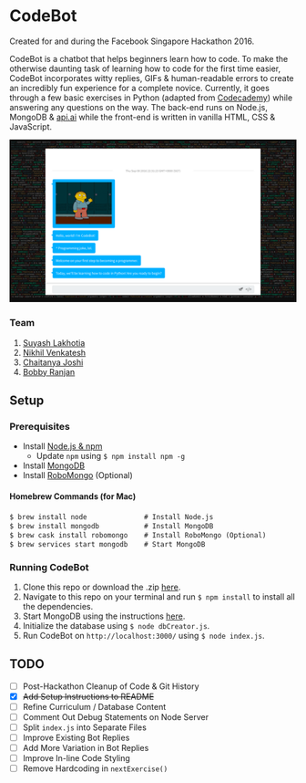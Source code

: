 # CodeBot

Created for and during the Facebook Singapore Hackathon 2016.

CodeBot is a chatbot that helps beginners learn how to code. To make the otherwise daunting task of learning how to code for the first time easier, CodeBot incorporates witty replies, GIFs &amp; human-readable errors to create an incredibly fun experience for a complete novice. Currently, it goes through a few basic exercises in Python (adapted from [Codecademy](https://www.codecademy.com/learn/python)) while answering any questions on the way. The back-end runs on Node.js, MongoDB & [api.ai](https://api.ai) while the front-end is written in vanilla HTML, CSS & JavaScript.

![Screenshot of CodeBot](/z-Screenshots/1.png)

### Team

1. [Suyash Lakhotia](https://github.com/SuyashLakhotia)
2. [Nikhil Venkatesh](https://github.com/nikv96)
3. [Chaitanya Joshi](https://github.com/chaitjo)
4. [Bobby Ranjan](https://github.com/bbbranjan)

## Setup

### Prerequisites

- Install [Node.js & npm](https://nodejs.org/en/download/)
	- Update `npm` using `$ npm install npm -g`
- Install [MongoDB](https://docs.mongodb.com/master/installation/)
- Install [RoboMongo](https://robomongo.org/download) (Optional)

#### Homebrew Commands (for Mac)

```
$ brew install node              # Install Node.js
$ brew install mongodb           # Install MongoDB
$ brew cask install robomongo    # Install RoboMongo (Optional)
$ brew services start mongodb    # Start MongoDB
```

### Running CodeBot

1. Clone this repo or download the .zip [here](https://github.com/SuyashLakhotia/CodeBot/archive/master.zip).
2. Navigate to this repo on your terminal and run `$ npm install` to install all the dependencies.
3. Start MongoDB using the instructions [here](https://docs.mongodb.com/manual/installation/).
4. Initialize the database using `$ node dbCreator.js`.
5. Run CodeBot on `http://localhost:3000/` using `$ node index.js`.

## TODO

- [ ] Post-Hackathon Cleanup of Code & Git History
- [x] ~~Add Setup Instructions to README~~
- [ ] Refine Curriculum / Database Content
- [ ] Comment Out Debug Statements on Node Server
- [ ] Split `index.js` into Separate Files
- [ ] Improve Existing Bot Replies
- [ ] Add More Variation in Bot Replies
- [ ] Improve In-line Code Styling
- [ ] Remove Hardcoding in `nextExercise()`

